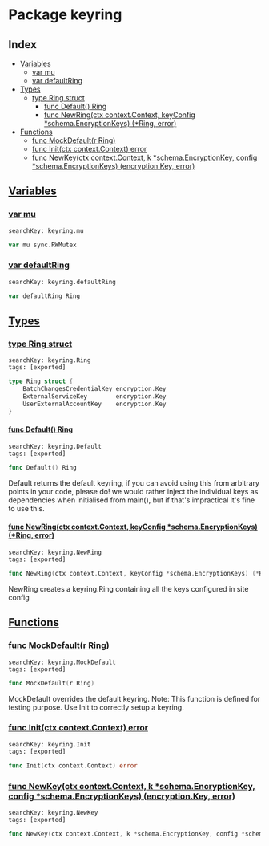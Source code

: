 # Package keyring

## Index

* [Variables](#var)
    * [var mu](#mu)
    * [var defaultRing](#defaultRing)
* [Types](#type)
    * [type Ring struct](#Ring)
        * [func Default() Ring](#Default)
        * [func NewRing(ctx context.Context, keyConfig *schema.EncryptionKeys) (*Ring, error)](#NewRing)
* [Functions](#func)
    * [func MockDefault(r Ring)](#MockDefault)
    * [func Init(ctx context.Context) error](#Init)
    * [func NewKey(ctx context.Context, k *schema.EncryptionKey, config *schema.EncryptionKeys) (encryption.Key, error)](#NewKey)


## <a id="var" href="#var">Variables</a>

### <a id="mu" href="#mu">var mu</a>

```
searchKey: keyring.mu
```

```Go
var mu sync.RWMutex
```

### <a id="defaultRing" href="#defaultRing">var defaultRing</a>

```
searchKey: keyring.defaultRing
```

```Go
var defaultRing Ring
```

## <a id="type" href="#type">Types</a>

### <a id="Ring" href="#Ring">type Ring struct</a>

```
searchKey: keyring.Ring
tags: [exported]
```

```Go
type Ring struct {
	BatchChangesCredentialKey encryption.Key
	ExternalServiceKey        encryption.Key
	UserExternalAccountKey    encryption.Key
}
```

#### <a id="Default" href="#Default">func Default() Ring</a>

```
searchKey: keyring.Default
tags: [exported]
```

```Go
func Default() Ring
```

Default returns the default keyring, if you can avoid using this from arbitrary points in your code, please do! we would rather inject the individual keys as dependencies when initialised from main(), but if that's impractical it's fine to use this. 

#### <a id="NewRing" href="#NewRing">func NewRing(ctx context.Context, keyConfig *schema.EncryptionKeys) (*Ring, error)</a>

```
searchKey: keyring.NewRing
tags: [exported]
```

```Go
func NewRing(ctx context.Context, keyConfig *schema.EncryptionKeys) (*Ring, error)
```

NewRing creates a keyring.Ring containing all the keys configured in site config 

## <a id="func" href="#func">Functions</a>

### <a id="MockDefault" href="#MockDefault">func MockDefault(r Ring)</a>

```
searchKey: keyring.MockDefault
tags: [exported]
```

```Go
func MockDefault(r Ring)
```

MockDefault overrides the default keyring. Note: This function is defined for testing purpose. Use Init to correctly setup a keyring. 

### <a id="Init" href="#Init">func Init(ctx context.Context) error</a>

```
searchKey: keyring.Init
tags: [exported]
```

```Go
func Init(ctx context.Context) error
```

### <a id="NewKey" href="#NewKey">func NewKey(ctx context.Context, k *schema.EncryptionKey, config *schema.EncryptionKeys) (encryption.Key, error)</a>

```
searchKey: keyring.NewKey
tags: [exported]
```

```Go
func NewKey(ctx context.Context, k *schema.EncryptionKey, config *schema.EncryptionKeys) (encryption.Key, error)
```

